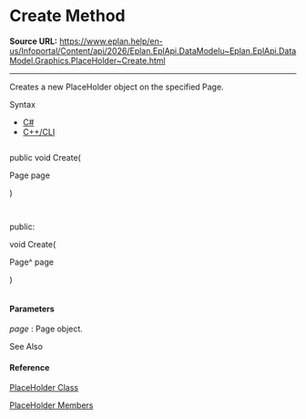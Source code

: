 # Create Method

**Source URL:** https://www.eplan.help/en-us/Infoportal/Content/api/2026/Eplan.EplApi.DataModelu~Eplan.EplApi.DataModel.Graphics.PlaceHolder~Create.html

---

Creates a new PlaceHolder object on the specified Page.

Syntax

- [C#](#i-syntax-CS)
- [C++/CLI](#i-syntax-CPP2005)

```
```
public void Create( 
   Page page
)
```
```

```
```
public:
void Create( 
   Page^ page
)
```
```

#### Parameters

*page*
:   Page object.



See Also

#### Reference

[PlaceHolder Class](Eplan.EplApi.DataModelu~Eplan.EplApi.DataModel.Graphics.PlaceHolder.html)
  
[PlaceHolder Members](Eplan.EplApi.DataModelu~Eplan.EplApi.DataModel.Graphics.PlaceHolder_members.html)